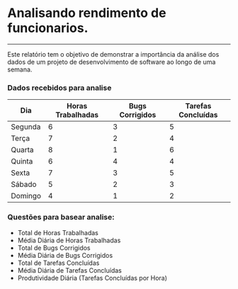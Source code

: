 # Analisando rendimento de funcionarios.
  ---

Este relatório tem o objetivo de demonstrar a importância da análise dos dados de um projeto de desenvolvimento de software ao longo de uma semana.

### Dados recebidos para analise

| Dia     | Horas Trabalhadas | Bugs Corrigidos | Tarefas Concluídas |
| ------- | ----------------- | --------------- | ------------------ |
| Segunda | 6                 | 3               | 5                  |
| Terça   | 7                 | 2               | 4                  |
| Quarta  | 8                 | 1               | 6                  |
| Quinta  | 6                 | 4               | 4                  |
| Sexta   | 7                 | 3               | 5                  |
| Sábado  | 5                 | 2               | 3                  |
| Domingo | 4                 | 1               | 2                  |

### Questões para basear analise:
- Total de Horas Trabalhadas
- Média Diária de Horas Trabalhadas
- Total de Bugs Corrigidos
- Média Diária de Bugs Corrigidos
- Total de Tarefas Concluídas
- Média Diária de Tarefas Concluídas
- Produtividade Diária (Tarefas Concluídas por Hora)

  
